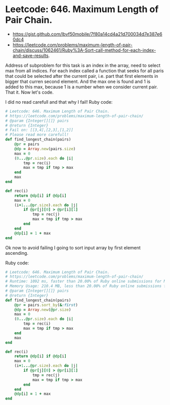 # Leetcode: 646. Maximum Length of Pair Chain.

- https://gist.github.com/lbvf50mobile/7f80a14cd4a21d700034d7e387e60dc4
- https://leetcode.com/problems/maximum-length-of-pair-chain/discuss/1062461/Ruby%3A-Sort-call-method-for-each-index-and-save-results.

Address of subproblem for this task is an index in the array, need to select max from all indices. For each index called a function that seeks for all paris that could be selected after the current pair, i.e. part that first elements in bigger that curren second element. And the max one is found and 1 is added to this max, because 1 is a number when we consider current pair. That it. Now let's code.


I did no read carefull and that why I fail!
Ruby code:   
```Ruby 
# Leetcode: 646. Maximum Length of Pair Chain.
# https://leetcode.com/problems/maximum-length-of-pair-chain/
# @param {Integer[][]} pairs
# @return {Integer}
# Fail on: [[3,4],[2,3],[1,2]]
# Please read more carefull!
def find_longest_chain(pairs)
    @pr = pairs
    @dp = Array.new(pairs.size)
    max = 0
    (0...@pr.size).each do |i|
        tmp = rec(i)
        max = tmp if tmp > max
    end
    max
end

def rec(i)
    return @dp[i] if @dp[i]
    max = 0
    (i+1...@pr.size).each do |j|
        if @pr[j][0] > @pr[i][1]
            tmp = rec(j)
            max = tmp if tmp > max
        end
    end
    @dp[i] = 1 + max
end
```

Ok now to avoid failing I going to sort input array by first element ascending.     

Ruby code:
```Ruby
# Leetcode: 646. Maximum Length of Pair Chain.
# https://leetcode.com/problems/maximum-length-of-pair-chain/
# Runtime: 1092 ms, faster than 20.00% of Ruby online submissions for Maximum Length of Pair Chain.
# Memory Usage: 210.4 MB, less than 20.00% of Ruby online submissions for Maximum Length of Pair Chain.
# @param {Integer[][]} pairs
# @return {Integer}
def find_longest_chain(pairs)
    @pr = pairs.sort_by(&:first)
    @dp = Array.new(@pr.size)
    max = 0
    (0...@pr.size).each do |i|
        tmp = rec(i)
        max = tmp if tmp > max
    end
    max
end

def rec(i)
    return @dp[i] if @dp[i]
    max = 0
    (i+1...@pr.size).each do |j|
        if @pr[j][0] > @pr[i][1]
            tmp = rec(j)
            max = tmp if tmp > max
        end
    end
    @dp[i] = 1 + max
end
```